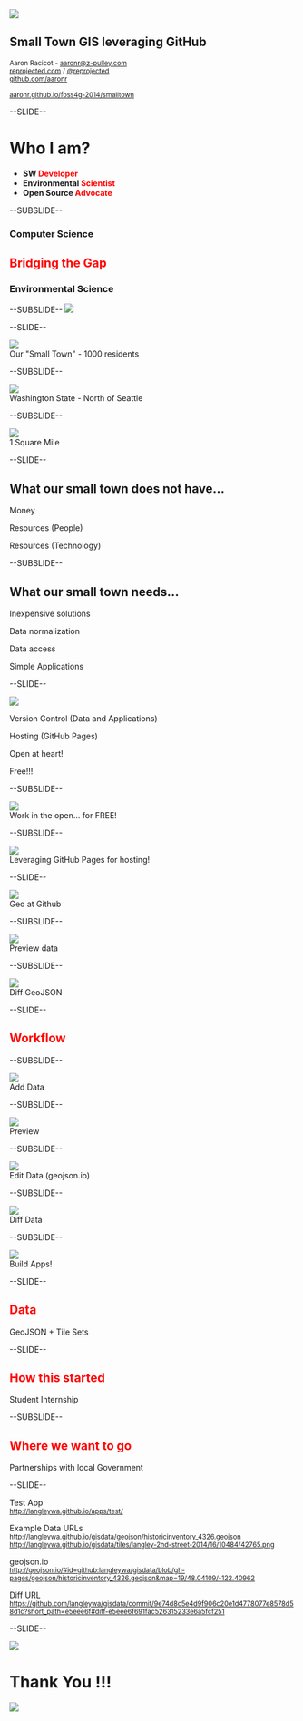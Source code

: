 <!------------------------------------------------------------>
<!--      FOSS4G 2014 - Small Town GIS leveraging GitHub    -->
<!--      Target talk time - 20 min + 5 min questions       -->
<!------------------------------------------------------------>


<!------------------------------------------------------------>
<!-- Topic: Title slide -->

<img style="max-height: 400px;" src="images/cover.png">
<h2>Small Town GIS leveraging GitHub</h2>
<p>
    <small>Aaron Racicot - <a href="mailto:aaronr@z-pulley.com">aaronr@z-pulley.com</a>
<br>
<a href="http://reprojected.com">reprojected.com</a> / <a href="http://twitter.com/reprojected">@reprojected</a> 
<br>
<a href="https://github.com/aaronr">github.com/aaronr</a>
<br><br>
<a href="http://aaronr.github.io/foss4g-2014/smalltown">aaronr.github.io/foss4g-2014/smalltown</a>
</small>
</p>

<!------------------------------------------------------------>
--SLIDE--
<!-- Topic: Introduce myself -->

<h1>Who I am?</h1>

<ul>
  <li><strong>SW <span style="color:#ff0000;">Developer</span></strong></li>
  <li><strong>Environmental <span style="color:#ff0000;">Scientist</span></strong></li>
  <li><strong>Open Source <span style="color:#ff0000;">Advocate</span></strong></li>
</ul>

--SUBSLIDE--

  <h3>Computer Science</h3>
  <h2><span style="color:#ff0000;">Bridging the Gap</span></h2>
  <h3>Environmental Science</h3>

--SUBSLIDE--
<img src="images/whoami.png">


<!------------------------------------------------------------>
--SLIDE--
<!-- Topic: Target Audience -->

<img style="max-height: 450px;" src="images/langley_overview.png">
<br>
Our "Small Town" - 1000 residents

--SUBSLIDE--

<img style="max-height: 450px;" src="images/langley_location.png">
<br>
Washington State - North of Seattle

--SUBSLIDE--

<img style="max-height: 450px;" src="images/langley_city_limits.png">
<br>
1 Square Mile

<!------------------------------------------------------------>
--SLIDE--
<!-- Topic: Needs -->

<h2>What our small town does not have...</h2>
<p class="fragment">Money</p>
<p class="fragment">Resources (People)</p>
<p class="fragment">Resources (Technology)</p>

--SUBSLIDE--

<h2>What our small town needs...</h2>
<p class="fragment">Inexpensive solutions</p>
<p class="fragment">Data normalization</p>
<p class="fragment">Data access</p>
<p class="fragment">Simple Applications</p>

<!------------------------------------------------------------>
--SLIDE--
<!-- Topic: GitHub ... -->

<img style="max-height: 200px;" src="images/github-logo.png">
<br>
<p class="fragment">Version Control (Data and Applications)</p>
<p class="fragment">Hosting (GitHub Pages)</p>
<p class="fragment">Open at heart!</p>
<p class="fragment">Free!!!</p>

--SUBSLIDE--

<img style="max-height: 450px;" src="images/github_plans.png">
<br>
Work in the open... for FREE!

--SUBSLIDE--

<img style="max-height: 450px;" src="images/github_pages.png">
<br>
Leveraging GitHub Pages for hosting!

<!------------------------------------------------------------>
--SLIDE--
<!-- Topic: Geo at GitHub -->

<img style="max-height: 450px;" src="images/github_geo.png">
<br>
Geo at Github

--SUBSLIDE--

<img style="max-height: 450px;" src="images/github_geo_preview.png">
<br>
Preview data

--SUBSLIDE--

<img style="max-height: 450px;" src="images/github_diff.gif">
<br>
Diff GeoJSON

<!------------------------------------------------------------>
--SLIDE--
<!-- Topic: Bring the two together -->

<h2><span style="color:#ff0000;">Workflow</span></h2>

--SUBSLIDE--

<img style="max-height: 450px;" src="images/github_data.png">
<br>
Add Data

--SUBSLIDE--

<img style="max-height: 450px;" src="images/github_geo_preview.png">
<br>
Preview

--SUBSLIDE--

<img style="max-height: 450px;" src="images/geojson.io.png">
<br>
Edit Data (geojson.io)

--SUBSLIDE--

<img style="max-height: 450px;" src="images/github_diff.gif">
<br>
Diff Data

--SUBSLIDE--

<img style="max-height: 450px;" src="images/github_app.png">
<br>
Build Apps!


<!------------------------------------------------------------>
--SLIDE--
<!-- Topic: -->

<h2><span style="color:#ff0000;">Data</span></h2>
GeoJSON + Tile Sets

<!------------------------------------------------------------>
--SLIDE--
<!-- Topic: How we started -->

<h2><span style="color:#ff0000;">How this started</span></h2>
Student Internship

--SUBSLIDE--

<h2><span style="color:#ff0000;">Where we want to go</span></h2>
Partnerships with local Government

<!------------------------------------------------------------>
--SLIDE--
<!-- Topic: Examples -->

Test App<br>
<small>http://langleywa.github.io/apps/test/</small>

Example Data URLs<br>
<small>http://langleywa.github.io/gisdata/geojson/historicinventory_4326.geojson</small>
<small>http://langleywa.github.io/gisdata/tiles/langley-2nd-street-2014/16/10484/42765.png</small>

geojson.io<br>
<small>http://geojson.io/#id=github:langleywa/gisdata/blob/gh-pages/geojson/historicinventory_4326.geojson&map=19/48.04109/-122.40962</small>

Diff URL<br>
<small>https://github.com/langleywa/gisdata/commit/9e74d8c5e4d9f906c20e1d4778077e8578d58d1c?short_path=e5eee6f#diff-e5eee6f691fac526315233e6a5fcf251</small>


<!------------------------------------------------------------>
--SLIDE--
<!-- Topic: Thank You -->

<img style="max-height: 150px;" src="images/z-pulley.png"><h1>Thank You !!!</h1><img style="max-height: 150px;" src="images/cugos.png">

